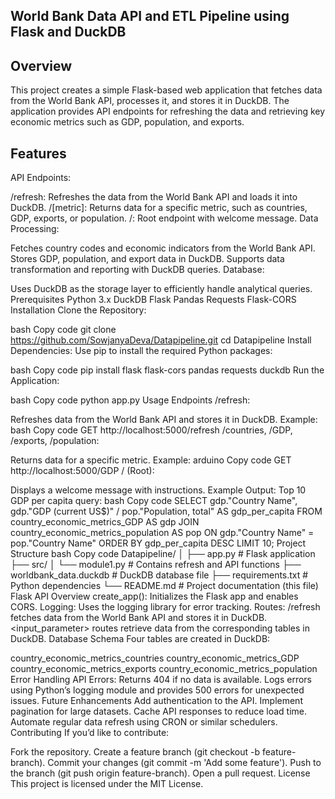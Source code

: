 ## World Bank Data API and ETL Pipeline using Flask and DuckDB
## Overview
This project creates a simple Flask-based web application that fetches data from the World Bank API, processes it, and stores it in DuckDB. The application provides API endpoints for refreshing the data and retrieving key economic metrics such as GDP, population, and exports.

## Features
API Endpoints:

/refresh: Refreshes the data from the World Bank API and loads it into DuckDB.
/[metric]: Returns data for a specific metric, such as countries, GDP, exports, or population.
/: Root endpoint with welcome message.
Data Processing:

Fetches country codes and economic indicators from the World Bank API.
Stores GDP, population, and export data in DuckDB.
Supports data transformation and reporting with DuckDB queries.
Database:

Uses DuckDB as the storage layer to efficiently handle analytical queries.
Prerequisites
Python 3.x
DuckDB
Flask
Pandas
Requests
Flask-CORS
Installation
Clone the Repository:

bash
Copy code
git clone https://github.com/SowjanyaDeva/Datapipeline.git
cd Datapipeline
Install Dependencies: Use pip to install the required Python packages:

bash
Copy code
pip install flask flask-cors pandas requests duckdb
Run the Application:

bash
Copy code
python app.py
Usage
Endpoints
/refresh:

Refreshes data from the World Bank API and stores it in DuckDB.
Example:
bash
Copy code
GET http://localhost:5000/refresh
/countries, /GDP, /exports, /population:

Returns data for a specific metric.
Example:
arduino
Copy code
GET http://localhost:5000/GDP
/ (Root):

Displays a welcome message with instructions.
Example Output:
Top 10 GDP per capita query:
bash
Copy code
SELECT gdp."Country Name", 
       gdp."GDP (current US$)" / pop."Population, total" AS gdp_per_capita
FROM country_economic_metrics_GDP AS gdp
JOIN country_economic_metrics_population AS pop
ON gdp."Country Name" = pop."Country Name"
ORDER BY gdp_per_capita DESC
LIMIT 10;
Project Structure
bash
Copy code
Datapipeline/
│
├── app.py              # Flask application
├── src/
│   └── module1.py      # Contains refresh and API functions
├── worldbank_data.duckdb  # DuckDB database file
├── requirements.txt    # Python dependencies
└── README.md           # Project documentation (this file)
Flask API Overview
create_app(): Initializes the Flask app and enables CORS.
Logging: Uses the logging library for error tracking.
Routes:
/refresh fetches data from the World Bank API and stores it in DuckDB.
<input_parameter> routes retrieve data from the corresponding tables in DuckDB.
Database Schema
Four tables are created in DuckDB:

country_economic_metrics_countries
country_economic_metrics_GDP
country_economic_metrics_exports
country_economic_metrics_population
Error Handling
API Errors:
Returns 404 if no data is available.
Logs errors using Python’s logging module and provides 500 errors for unexpected issues.
Future Enhancements
Add authentication to the API.
Implement pagination for large datasets.
Cache API responses to reduce load time.
Automate regular data refresh using CRON or similar schedulers.
Contributing
If you’d like to contribute:

Fork the repository.
Create a feature branch (git checkout -b feature-branch).
Commit your changes (git commit -m 'Add some feature').
Push to the branch (git push origin feature-branch).
Open a pull request.
License
This project is licensed under the MIT License.
